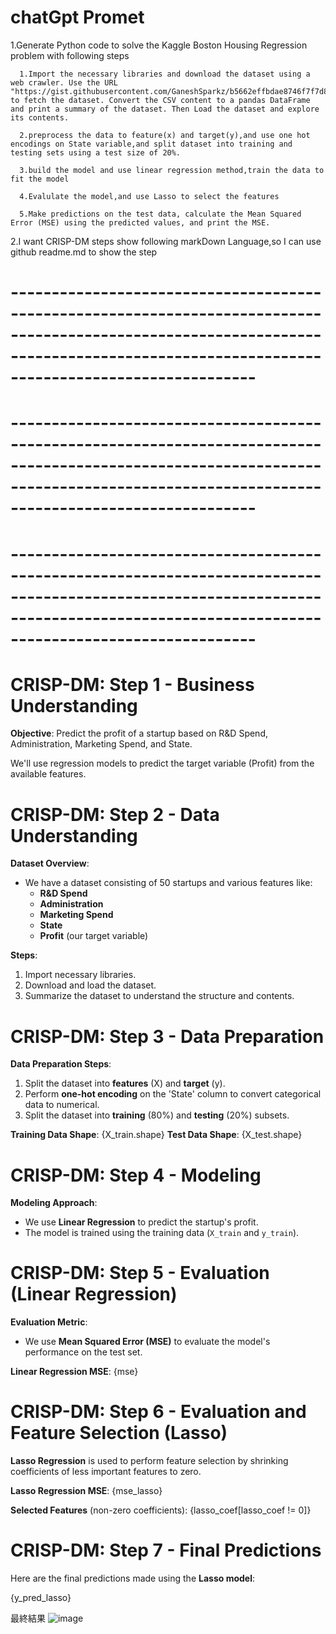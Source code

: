 # chatGpt Promet
 1.Generate Python code to solve the Kaggle Boston Housing Regression problem with following steps

      1.Import the necessary libraries and download the dataset using a web crawler. Use the URL "https://gist.githubusercontent.com/GaneshSparkz/b5662effbdae8746f7f7d8ed70c42b2d/raw/faf8b1a0d58e251f48a647d3881e7a960c3f0925/50_Startups.csv" to fetch the dataset. Convert the CSV content to a pandas DataFrame and print a summary of the dataset. Then Load the dataset and explore its contents.
      
      2.preprocess the data to feature(x) and target(y),and use one hot encodings on State variable,and split dataset into training and testing sets using a test size of 20%.
      
      3.build the model and use linear regression method,train the data to fit the model
      
      4.Evalulate the model,and use Lasso to select the features
      
      5.Make predictions on the test data, calculate the Mean Squared Error (MSE) using the predicted values, and print the MSE.


2.I want CRISP-DM steps show following markDown Language,so I can use github readme.md to show the step




# --------------------------------------------------------------------------------------------------------------------------------------------------------------------------------------
# --------------------------------------------------------------------------------------------------------------------------------------------------------------------------------------
# --------------------------------------------------------------------------------------------------------------------------------------------------------------------------------------


# CRISP-DM: Step 1 - Business Understanding

**Objective**: Predict the profit of a startup based on R&D Spend, Administration, Marketing Spend, and State.

We'll use regression models to predict the target variable (Profit) from the available features.


# CRISP-DM: Step 2 - Data Understanding

**Dataset Overview**:
- We have a dataset consisting of 50 startups and various features like:
  - **R&D Spend**
  - **Administration**
  - **Marketing Spend**
  - **State**
  - **Profit** (our target variable)

**Steps**:
1. Import necessary libraries.
2. Download and load the dataset.
3. Summarize the dataset to understand the structure and contents.


# CRISP-DM: Step 3 - Data Preparation

**Data Preparation Steps**:
1. Split the dataset into **features** (X) and **target** (y).
2. Perform **one-hot encoding** on the 'State' column to convert categorical data to numerical.
3. Split the dataset into **training** (80%) and **testing** (20%) subsets.

**Training Data Shape**: {X_train.shape}
**Test Data Shape**: {X_test.shape}


# CRISP-DM: Step 4 - Modeling

**Modeling Approach**:
- We use **Linear Regression** to predict the startup's profit.
- The model is trained using the training data (`X_train` and `y_train`).


# CRISP-DM: Step 5 - Evaluation (Linear Regression)

**Evaluation Metric**: 
- We use **Mean Squared Error (MSE)** to evaluate the model's performance on the test set.

**Linear Regression MSE**: {mse}


# CRISP-DM: Step 6 - Evaluation and Feature Selection (Lasso)

**Lasso Regression** is used to perform feature selection by shrinking coefficients of less important features to zero.

**Lasso Regression MSE**: {mse_lasso}

**Selected Features** (non-zero coefficients):
{lasso_coef[lasso_coef != 0]}


# CRISP-DM: Step 7 - Final Predictions

Here are the final predictions made using the **Lasso model**:

{y_pred_lasso}


最終結果
![image](https://github.com/user-attachments/assets/14c6c36b-8ed5-4ce5-bb2c-d65b2ad0bd5a)

